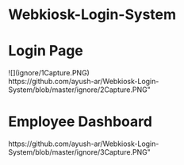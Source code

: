 # Webkiosk-Login-System
<h1>Login Page</h1>
![](ignore/1Capture.PNG)
<br>
https://github.com/ayush-ar/Webkiosk-Login-System/blob/master/ignore/2Capture.PNG"
<br>
<h1>Employee Dashboard</h1>
https://github.com/ayush-ar/Webkiosk-Login-System/blob/master/ignore/3Capture.PNG"
<br>
